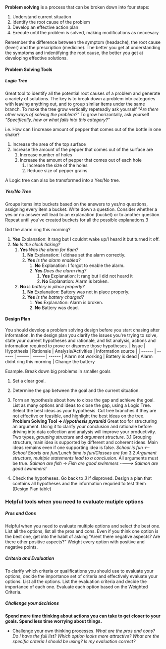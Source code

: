 **Problem solving** is a process that can be broken down into four steps:
1. Understand current situation
2. Identify the root cause of the problem
3. Develop an effective action plan
4. Execute until the problem is solved, making modifications as neccesary

Remember the difference between the symptom (headache), the root cause (fever) and the prescription (medicine).
The better you get at understanding the symptoms and indentifying the root cause, the better you get at developing effective solutions.

#### Problem Solving Tools
##### Logic Tree
Great tool to identify all the potential root causes of a problem and generate a variety of solutions.
The key is to break down a problem into categories with leaving anything out, and to group similar items under the same branch.
To make the tree grow vertically repeteadly ask yourself _"Are there other ways of solving the problem?"_
To grow horizontally, ask yourself _"Specifically, how or what falls into this category?"_

i.e. How can I increase amount of pepper that comes out of the bottle in one shake?
1. Increase the area of the top surface
2. Increase the amount of the pepper that comes out of the surface are
   1. Increase number of holes
   2. Increase the amount of pepper that comes out of each hole
      1. Increase the size of the holes
      2. Reduce size of pepper grains.

A Logic tree can also be transformed into a Yes/No tree.

##### Yes/No Tree
Groups items into buckets based on the answers to yes/no questions, assigning every item a bucket.
Write down a question. Consider whether a yes or no answer will lead to an explanation (bucket) or to another question. Repeat until you've created buckets for all the possible explanations.3

Did the alarm ring this morning?
1. **Yes** Explanation: It rang but I couldnt wake up/I heard it but turned it off.
2. **No** _Is the clock ticking?_
   1. **Yes** _Was the alarm for 6am?_
      1. **No** Explanation: I didnae set the alarm correctly.
      2. **Yes** _Is the alarm enabled?_
         1. **No** Explanation: I forgot to enable the alarm.
         2. **Yes** _Does the alarm ring?_
            1. **Yes** Explanation: It rang but I did not heard it
            2. **No**  Explanation: Alarm is broken.
    2. **No** _Is battery in place properly?_
       1. **No** Explanation: Battery was not in place properly.
       2. **Yes** _Is the battery charged?_
          1. **Yes** Explanation: Alarm is broken.
          2. **No** Battery was dead.      

#### Design Plan
You should develop a problem solving design before you start chasing after information. In the design plan you clarify the issues you're trying to solve, state your current hypotheses and rationale, and list analysis, actions and information required to prove or disprove those hypotheses.
| Issue | Hypothesis | Rationale | Analysis/Activities | Information source |
| ------ | ------ | ------ | ------ | ------ |
Alarm not working | Battery is dead | Alarm didnt ring this morning | Change the battery

Example. Break down big problems in smaller goals
1. Set a clear goal.

2. Determine the gap between the goal and the current situation.

3. Form an hypothesis about how to close the gap and achieve the goal. List as many options and ideas to close the gap, using a Logic Tree. Select the best ideas as your hypothesis. Cut tree branches if they are not effective or feasible, and highlight the best ideas on the tree.
**Problem Solving Tool -> _Hypothesis pyramid_**
Great too for structuring an argument. Using it to clarify your conclusion and rationale before driving into data collection and analysis will improve your productivity. Two types, _grouping structure_ and _argument structure_.
3.1 Grouping structure, main idea is supported by different and coherent ideas. Main ideas remains even if one supporting idea is false.
_School is fun <-- School Sports are fun/Lunch time is fun/Classes are fun_
3.2 _Argument structure, multiple statements lead to a conclusion._ All arguments must be true.
_Salmon are fish -> Fish are good swimmers ----> Salmon are good swimmers!_

4. Check the hypotheses. Go back to _3_ if disproved.
Design a plan that contains all hypotheses and the information requried to test them (Design Plan table)

### Helpful tools when you need to evaluate mutiple options
##### Pros and Cons
Helpful when you need to evaluate multiple options and select the best one.
List all the options, list all the pros and cons. Even if you think one option is the best one, get into the habit of asking "Arent there negative aspects? Are there other positive aspects?"
Weight every option with positive and negative points.

##### Criteria and Evaluation
To clarify which criteria or qualifications you should use to evaluate your options, decide the importance set of criteria and effectively evaluate your options.
List all the options.
List the evaluation criteria and decide the importance of each one.
Evaluate each option based on the Weighted Criteria.

##### Challenge your decisions
**Spend more time thinking about actions you can take to get closer to your goals. Spend less time worrying about things.**
- Challenge your own thinking processes. 
  _What are the pros and cons? Do I have the full list? Which option looks more attractive?_
  _What are the specific criteria I should be using?_
  _Is my evaluation correct?_